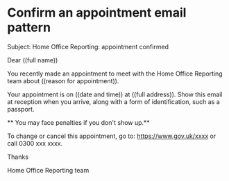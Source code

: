 # Confirm an appointment email pattern

Subject: Home Office Reporting: appointment confirmed

Dear ((full name))

You recently made an appointment to meet with the Home Office Reporting team about ((reason for appointment)).

Your appointment is on ((date and time)) at ((full address)). Show this email at reception when you arrive, along with a form of identification, such as a passport.

** You may face penalties if you don't show up.**

To change or cancel this appointment, go to: https://www.gov.uk/xxxx or call 0300 xxx xxxx.

Thanks

Home Office Reporting team
